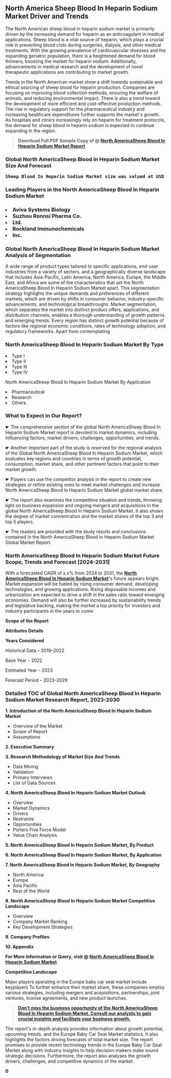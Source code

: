 <p> <h2>North America Sheep Blood In Heparin Sodium Market Driver and Trends</h2><p>The North American sheep blood in heparin sodium market is primarily driven by the increasing demand for heparin as an anticoagulant in medical applications. Sheep blood is a vital source of heparin, which plays a crucial role in preventing blood clots during surgeries, dialysis, and other medical treatments. With the growing prevalence of cardiovascular diseases and the expanding geriatric population, there is a heightened demand for blood thinners, boosting the market for heparin sodium. Additionally, advancements in medical research and the development of novel therapeutic applications are contributing to market growth.</p><p>Trends in the North American market show a shift towards sustainable and ethical sourcing of sheep blood for heparin production. Companies are focusing on improving blood collection methods, ensuring the welfare of animals, and reducing environmental impact. There is also a trend toward the development of more efficient and cost-effective production methods. The rise in regulatory support for the pharmaceutical industry and increasing healthcare expenditures further supports the market's growth. As hospitals and clinics increasingly rely on heparin for treatment protocols, the demand for sheep blood in heparin sodium is expected to continue expanding in the region.</p></p><blockquote id="" class=""><strong>Download Full PDF Sample Copy of @&nbsp;<a href="https://www.verifiedmarketreports.com/download-sample/?rid=304788&utm_source=GitHub-Jan&utm_medium=256" target="_blank">North AmericaSheep Blood In Heparin Sodium Market Report</a>&nbsp;&nbsp;</strong></blockquote><h3 id="" class=""><strong>Global&nbsp;North AmericaSheep Blood In Heparin Sodium Market Size And Forecast</strong></h3><pre class="reader-text-block__code-block"><strong>Sheep Blood In Heparin Sodium Market size was valued at USD 0.5 Billion in 2022 and is projected to reach USD 1.2 Billion by 2030, growing at a CAGR of 11.5% from 2024 to 2030.</strong></pre><h3 id="" class="">Leading Players in the&nbsp;North AmericaSheep Blood In Heparin Sodium Market</h3><h3 class=""></Li><Li>Aviva Systems Biology</Li><Li> Suzhou Ronnsi Pharma Co.</Li><Li> Ltd.</Li><Li> Rockland Immunochemicals</Li><Li> Inc.</h3><h3 id="" class="">Global&nbsp;North AmericaSheep Blood In Heparin Sodium Market Analysis of Segmentation</h3><p id="" class="">A wide range of product types tailored to specific applications, end-user industries from a variety of sectors, and a geographically diverse landscape that includes Asia-Pacific, Latin America, North America, Europe, the Middle East, and Africa are some of the characteristics that set the North AmericaSheep Blood In Heparin Sodium Market apart. This segmentation strategy highlights the unique demands and preferences of different markets, which are driven by shifts in consumer behavior, industry-specific advancements, and technological breakthroughs. Market segmentation, which separates the market into distinct product offers, applications, and distribution channels, enables a thorough understanding of growth patterns and emerging trends. Every region has distinct growth potential because of factors like regional economic conditions, rates of technology adoption, and regulatory frameworks. Apart from contemplating</p><h3 id="" class="">North AmericaSheep Blood In Heparin Sodium Market&nbsp;By Type</h3><p></Li><Li>Type I</Li><Li> Type II</Li><Li> Type III</Li><Li> Type IV</p><div class="" data-test-id=""><p>North AmericaSheep Blood In Heparin Sodium Market&nbsp;By Application</p></div><p class=""></Li><Li>Pharmaceutical</Li><Li> Research</Li><Li> Others</p><div class="" data-test-id=""><h3><span class="">What to Expect in Our Report?</span></h3></div><div class="" data-test-id=""><p><span class="">☛ The comprehensive section of the global North AmericaSheep Blood In Heparin Sodium Market report is devoted to market dynamics, including influencing factors, market drivers, challenges, opportunities, and trends.</span></p></div><div class="" data-test-id=""><p><span class="">☛ Another important part of the study is reserved for the regional analysis of the Global North AmericaSheep Blood In Heparin Sodium Market, which evaluates key regions and countries in terms of growth potential, consumption, market share, and other pertinent factors that point to their market growth.</span></p></div><div class="" data-test-id=""><p><span class="">☛ Players can use the competitor analysis in the report to create new strategies or refine existing ones to meet market challenges and increase North AmericaSheep Blood In Heparin Sodium Market global market share.</span></p></div><div class="" data-test-id=""><p><span class="">☛ The report also examines the competitive situation and trends, throwing light on business expansion and ongoing mergers and acquisitions in the global North AmericaSheep Blood In Heparin Sodium Market. It also shows the degree of market concentration and the market shares of the top 3 and top 5 players.</span></p></div><div class="" data-test-id=""><p><span class="">☛ The readers are provided with the study results and conclusions contained in the North AmericaSheep Blood In Heparin Sodium Market Global Market Report.</span></p></div><div class="" data-test-id=""><h3><span class="">North AmericaSheep Blood In Heparin Sodium Market Future Scope, Trends and Forecast [2024-2031]</span></h3></div><div class="" data-test-id=""><p><span class="">With a forecasted CAGR of x.x% from 2024 to 2031, the <strong><a href="https://www.verifiedmarketreports.com/download-sample/?rid=304788&utm_source=GitHub-Jan&utm_medium=256" target="_blank">North AmericaSheep Blood In Heparin Sodium Market</a>'</strong>s future appears bright. Market expansion will be fueled by rising consumer demand, developing technologies, and growing applications. Rising disposable incomes and urbanization are expected to drive a shift in the sales ratio toward emerging economies. Demand will also be further increased by sustainability trends and legislative backing, making the market a top priority for investors and industry participants in the years to come.</span></p><p id="ember66" class="ember-view reader-text-block__paragraph"><strong>Scope of the Report</strong></p><p id="ember67" class="ember-view reader-text-block__paragraph"><strong>Attributes Details</strong></p><p id="ember68" class="ember-view reader-text-block__paragraph"><strong>Years Considered</strong></p><p id="ember69" class="ember-view reader-text-block__paragraph">Historical Data &ndash; 2019&ndash;2022</p><p id="ember70" class="ember-view reader-text-block__paragraph">Base Year &ndash; 2022</p><p id="ember71" class="ember-view reader-text-block__paragraph">Estimated Year &ndash; 2023</p><p id="ember72" class="ember-view reader-text-block__paragraph">Forecast Period &ndash; 2023&ndash;2029</p></div><h3 id="" class="">Detailed TOC of Global North AmericaSheep Blood In Heparin Sodium Market Research Report, 2023-2030</h3><p id="" class=""><strong>1. Introduction of the North AmericaSheep Blood In Heparin Sodium Market</strong></p><ul><li>Overview of the Market</li><li>Scope of Report</li><li>Assumptions</li></ul><p id="" class=""><strong>2. Executive Summary</strong></p><p id="" class=""><strong>3. Research Methodology of Market Size And Trends</strong></p><ul><li>Data Mining</li><li>Validation</li><li>Primary Interviews</li><li>List of Data Sources</li></ul><p id="" class=""><strong>4. North AmericaSheep Blood In Heparin Sodium Market Outlook</strong></p><ul><li>Overview</li><li>Market Dynamics</li><li>Drivers</li><li>Restraints</li><li>Opportunities</li><li>Porters Five Force Model</li><li>Value Chain Analysis</li></ul><p id="" class=""><strong>5. North AmericaSheep Blood In Heparin Sodium Market, By Product</strong></p><p id="" class=""><strong>6. North AmericaSheep Blood In Heparin Sodium Market, By Application</strong></p><p id="" class=""><strong>7. North AmericaSheep Blood In Heparin Sodium Market, By Geography</strong></p><ul><li>North America</li><li>Europe</li><li>Asia Pacific</li><li>Rest of the World</li></ul><p id="" class=""><strong>8. North AmericaSheep Blood In Heparin Sodium Market Competitive Landscape</strong></p><ul><li>Overview</li><li>Company Market Ranking</li><li>Key Development Strategies</li></ul><p id="" class=""><strong>9. Company Profiles</strong></p><p id="" class=""><strong>10. Appendix</strong></p><p><strong>For More Information or Query, visit&nbsp;@ <a href="https://www.verifiedmarketreports.com/product/sheep-blood-in-heparin-sodium-market/" target="_blank">North AmericaSheep Blood In Heparin Sodium Market</a></strong></p><p id="ember61" class="ember-view reader-text-block__paragraph"><strong>Competitive Landscape</strong></p><p id="ember62" class="ember-view reader-text-block__paragraph">Major players operating in the Europe baby car seat market include keyplayers To further enhance their market share, these companies employ various strategies, including mergers and acquisitions, partnerships, joint ventures, license agreements, and new product launches.</p><blockquote id="ember63" class="ember-view reader-text-block__blockquote"><strong><a href="https://www.verifiedmarketreports.com/download-sample/?rid=304788&utm_source=GitHub-Jan&utm_medium=256" target="_blank">Don&rsquo;t miss the business opportunity of the North AmericaSheep Blood In Heparin Sodium Market. Consult our analysts to gain crucial insights and facilitate your business growth.</a></strong></blockquote><p id="ember64" class="ember-view reader-text-block__paragraph">The report's in-depth analysis provides information about growth potential, upcoming trends, and the Europe Baby Car Seat Market statistics. It also highlights the factors driving forecasts of total market size. The report promises to provide recent technology trends in the Europe Baby Car Seat Market along with industry insights to help decision-makers make sound strategic decisions. Furthermore, the report also analyses the growth drivers, challenges, and competitive dynamics of the market.</p><p class="ember-view reader-text-block__paragraph"><strong>0</strong></p>
